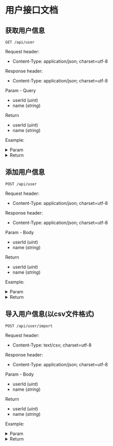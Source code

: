 # 用户接口文档

## 获取用户信息

`GET /api/user`

Request header:
- Content-Type: application/json; charset=utf-8

Response header:
- Content-Type: application/json; charset=utf-8

Param - Query

* userId (*uint*) 
* name (*string*) 

Return

* userId (*uint*) 
* name (*string*) 

Example:

<details>
<summary>Param</summary>

```json
name=jd&userId=1
```

</details>

<details>
<summary>Return</summary>

```json
{
    "userId": 1,
    "name": "jd"
}
```

</details>

## 添加用户信息

`POST /api/user`

Request header:
- Content-Type: application/json; charset=utf-8

Response header:
- Content-Type: application/json; charset=utf-8

Param - Body

* userId (*uint*) 
* name (*string*) 

Return

* userId (*uint*) 
* name (*string*) 

Example:

<details>
<summary>Param</summary>

```json
{
    "userId": 1,
    "name": "jd"
}
```

</details>

<details>
<summary>Return</summary>

```json
{
    "userId": 1,
    "name": "jd"
}
```

</details>

## 导入用户信息(以csv文件格式)

`POST /api/user/import`

Request header:
- Content-Type: text/csv; charset=utf-8

Response header:
- Content-Type: application/json; charset=utf-8

Param - Body

* userId (*uint*) 
* name (*string*) 

Return

* userId (*uint*) 
* name (*string*) 

Example:

<details>
<summary>Param</summary>

```json
{
    "userId": 1,
    "name": "jd"
}
```

</details>

<details>
<summary>Return</summary>

```json
{
    "userId": 1,
    "name": "jd"
}
```

</details>

